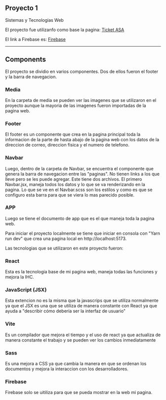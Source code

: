 ## Proyecto 1

Sistemas y Tecnologias Web

El proyecto fue utilizanfo como base la pagina: [Ticket ASA](https://ticketasa.gt)

El link a Firebase es: [Firebase]()

--------------------------------------------

## Components
El proyecto se dividio en varios componentes. Dos de ellos fueron el footer y la barra de navegacion.

### Media
En la carpeta de media se pueden ver las imagenes que se utilizaron en el proyecto aunque la mayoria de las imagenes fueron importadas de la pagina web.

### Footer
El footer es un componente que crea en la pagina principal toda la informacion de la parte de hasta abajo de la pagina web con los datos de la direccion de correo, direccion fisica y el numero de telefono. 

### Navbar
Luego, dentro de la carpeta de Navbar, se encuentra el componente que genera la barra de navegacion entre las "paginas". No tienen links a los que lleve pero se les puede agregar.
Este tiene dos archivos. El primero Navbar.jsx, maneja todos los datos y lo que se va renderizando en la pagina. Lo que se ve en el Navbar.scss son los estilos y como es que se configuro esta barra para que se viera lo mas parecido posible.

### APP
Luego se tiene el documento de app que es el que maneja toda la pagina web.

Para iniciar el proyecto localmente se tiene que iniciar en consola con "Yarn run dev" que crea una pagina local en http://localhost:5173.

Las tecnologias que se utilizaron en este proyecto fueron:

### React
Esta es la tecnologia base de mi pagina web, maneja todas las funciones y mejora la IHC.
### JavaScript (JSX)
Esta extencion no es la misma que la javascrips que se utiliza normalmente ya que el JSX es una que se utiliza de manera constante con React ya que ayuda a "describir cómo debería ser la interfaz de usuario"
### Vite
Es un compilador que mejora el tiempo y el uso de react ya que actualiza de manera constante el trabajo y se pueden ver los cambios inmediatamente
### Sass
Es una mejora a CSS ya que cambia la manera en que se ordenan los documentos y mejora la interaccion con los desarrolladores.
### Firebase
Firebase solo se uitiliza para que se pueda mostrar en la web mi pagina.
